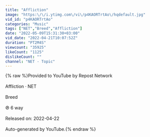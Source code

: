 ```yaml
---
title: "Affliction"
image: "https:\/\/i.ytimg.com\/vi\/p4KAORTrtAo\/hqdefault.jpg"
vid_id: "p4KAORTrtAo"
categories: "Music"
tags: ["NET","Breed","Affliction"]
date: "2022-05-09T15:31:30+03:00"
vid_date: "2022-04-21T10:07:52Z"
duration: "PT2M4S"
viewcount: "35925"
likeCount: "1125"
dislikeCount: ""
channel: "NET - Topic"
---
```

{% raw %}Provided to YouTube by Repost Network<br /><br />Affliction · NET<br /><br />Breed<br /><br />℗ 6 way<br /><br />Released on: 2022-04-22<br /><br />Auto-generated by YouTube.{% endraw %}
